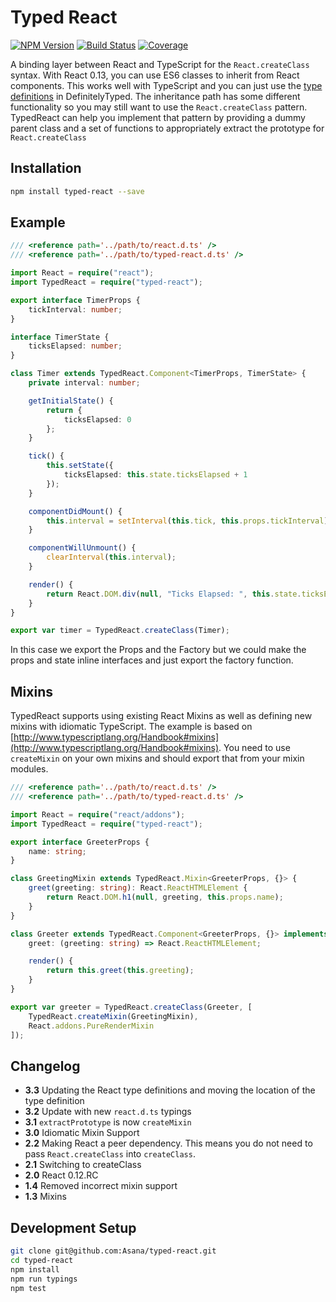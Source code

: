 # Typed React 

[![NPM Version][npm-image]][npm-url] [![Build Status][travis-image]][travis-url] [![Coverage][coveralls-image]][coveralls-url]

A binding layer between React and TypeScript for the `React.createClass` syntax. With React 0.13, you can use ES6 classes to inherit from React components. This works well with TypeScript and you can just use the [type definitions][type-definitions] in DefinitelyTyped. The inheritance path has some different functionality so you may still want to use the `React.createClass` pattern. TypedReact can help you implement that pattern by providing a dummy parent class and a set of functions to appropriately extract the prototype for `React.createClass`

## Installation

```sh
npm install typed-react --save
```

## Example

```ts
/// <reference path='../path/to/react.d.ts' />
/// <reference path='../path/to/typed-react.d.ts' />

import React = require("react");
import TypedReact = require("typed-react");

export interface TimerProps {
    tickInterval: number;
}

interface TimerState {
    ticksElapsed: number;
}

class Timer extends TypedReact.Component<TimerProps, TimerState> {
    private interval: number;

    getInitialState() {
        return {
            ticksElapsed: 0
        };
    }

    tick() {
        this.setState({
            ticksElapsed: this.state.ticksElapsed + 1
        });
    }

    componentDidMount() {
        this.interval = setInterval(this.tick, this.props.tickInterval);
    }

    componentWillUnmount() {
        clearInterval(this.interval);
    }

    render() {
        return React.DOM.div(null, "Ticks Elapsed: ", this.state.ticksElapsed);
    }
}

export var timer = TypedReact.createClass(Timer);
```

In this case we export the Props and the Factory but we could make the props and state inline interfaces and just export the factory function.

## Mixins

TypedReact supports using existing React Mixins as well as defining new mixins with idiomatic TypeScript. The example is based on [http://www.typescriptlang.org/Handbook#mixins](http://www.typescriptlang.org/Handbook#mixins). You need to use `createMixin` on your own mixins and should export that from your mixin modules.

```ts
/// <reference path='../path/to/react.d.ts' />
/// <reference path='../path/to/typed-react.d.ts' />

import React = require("react/addons");
import TypedReact = require("typed-react");

export interface GreeterProps {
    name: string;
}

class GreetingMixin extends TypedReact.Mixin<GreeterProps, {}> {
    greet(greeting: string): React.ReactHTMLElement {
        return React.DOM.h1(null, greeting, this.props.name);
    }
}

class Greeter extends TypedReact.Component<GreeterProps, {}> implements GreetingMixin {
    greet: (greeting: string) => React.ReactHTMLElement;

    render() {
        return this.greet(this.greeting);
    }
}

export var greeter = TypedReact.createClass(Greeter, [
    TypedReact.createMixin(GreetingMixin),
    React.addons.PureRenderMixin
]);
```

## Changelog

- **3.3** Updating the React type definitions and moving the location of the type definition
- **3.2** Update with new `react.d.ts` typings
- **3.1** `extractPrototype` is now `createMixin`
- **3.0** Idiomatic Mixin Support
- **2.2** Making React a peer dependency. This means you do not need to pass `React.createClass` into `createClass`.
- **2.1** Switching to createClass
- **2.0** React 0.12.RC
- **1.4** Removed incorrect mixin support
- **1.3** Mixins

## Development Setup

```sh
git clone git@github.com:Asana/typed-react.git
cd typed-react
npm install
npm run typings
npm test
```

[npm-url]: https://www.npmjs.org/package/typed-react
[npm-image]: http://img.shields.io/npm/v/typed-react.svg?style=flat-square

[travis-url]: http://travis-ci.org/Asana/typed-react
[travis-image]: http://img.shields.io/travis/Asana/typed-react/master.svg?style=flat-square

[coveralls-url]: https://coveralls.io/r/Asana/typed-react
[coveralls-image]: https://img.shields.io/coveralls/Asana/typed-react/master.svg?style=flat-square

[type-definitions]: https://github.com/borisyankov/DefinitelyTyped/tree/master/react
